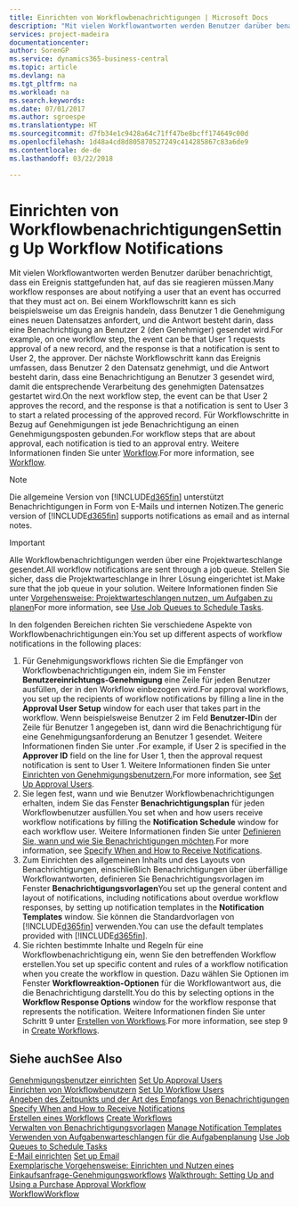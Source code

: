```yaml
---
title: Einrichten von Workflowbenachrichtigungen | Microsoft Docs
description: "Mit vielen Workflowantworten werden Benutzer darüber benachrichtigt, dass ein Ereignis stattgefunden hat, auf das sie reagieren müssen. Bei einem Workflowschritt kann es sich beispielsweise um das Ereignis handeln, dass Benutzer 1 die Genehmigung eines neuen Datensatzes anfordert, und die Antwort besteht darin, dass eine Benachrichtigung an Benutzer 2 (den Genehmiger) gesendet wird. Der nächste Workflowschritt kann das Ereignis umfassen, dass Benutzer 2 den Datensatz genehmigt, und die Antwort besteht darin, dass eine Benachrichtigung an Benutzer 3 gesendet wird, damit die entsprechende Verarbeitung des genehmigten Datensatzes gestartet wird. Für Workflowschritte in Bezug auf Genehmigungen ist jede Benachrichtigung an einen Genehmigungsposten gebunden."
services: project-madeira
documentationcenter: 
author: SorenGP
ms.service: dynamics365-business-central
ms.topic: article
ms.devlang: na
ms.tgt_pltfrm: na
ms.workload: na
ms.search.keywords: 
ms.date: 07/01/2017
ms.author: sgroespe
ms.translationtype: HT
ms.sourcegitcommit: d7fb34e1c9428a64c71ff47be8bcff174649c00d
ms.openlocfilehash: 1d48a4cd8d805870527249c414285867c83a6de9
ms.contentlocale: de-de
ms.lasthandoff: 03/22/2018

---
```

# <a name="setting-up-workflow-notifications"></a><span data-ttu-id="195d6-106">Einrichten von Workflowbenachrichtigungen</span><span class="sxs-lookup"><span data-stu-id="195d6-106">Setting Up Workflow Notifications</span></span>
<span data-ttu-id="195d6-107">Mit vielen Workflowantworten werden Benutzer darüber benachrichtigt, dass ein Ereignis stattgefunden hat, auf das sie reagieren müssen.</span><span class="sxs-lookup"><span data-stu-id="195d6-107">Many workflow responses are about notifying a user that an event has occurred that they must act on.</span></span> <span data-ttu-id="195d6-108">Bei einem Workflowschritt kann es sich beispielsweise um das Ereignis handeln, dass Benutzer 1 die Genehmigung eines neuen Datensatzes anfordert, und die Antwort besteht darin, dass eine Benachrichtigung an Benutzer 2 (den Genehmiger) gesendet wird.</span><span class="sxs-lookup"><span data-stu-id="195d6-108">For example, on one workflow step, the event can be that User 1 requests approval of a new record, and the response is that a notification is sent to User 2, the approver.</span></span> <span data-ttu-id="195d6-109">Der nächste Workflowschritt kann das Ereignis umfassen, dass Benutzer 2 den Datensatz genehmigt, und die Antwort besteht darin, dass eine Benachrichtigung an Benutzer 3 gesendet wird, damit die entsprechende Verarbeitung des genehmigten Datensatzes gestartet wird.</span><span class="sxs-lookup"><span data-stu-id="195d6-109">On the next workflow step, the event can be that User 2 approves the record, and the response is that a notification is sent to User 3 to start a related processing of the approved record.</span></span> <span data-ttu-id="195d6-110">Für Workflowschritte in Bezug auf Genehmigungen ist jede Benachrichtigung an einen Genehmigungsposten gebunden.</span><span class="sxs-lookup"><span data-stu-id="195d6-110">For workflow steps that are about approval, each notification is tied to an approval entry.</span></span> <span data-ttu-id="195d6-111">Weitere Informationen finden Sie unter [Workflow](across-workflow.md).</span><span class="sxs-lookup"><span data-stu-id="195d6-111">For more information, see [Workflow](across-workflow.md).</span></span>  

> [!NOTE]  
>  <span data-ttu-id="195d6-112">Die allgemeine Version von [!INCLUDE[d365fin](includes/d365fin_md.md)] unterstützt Benachrichtigungen in Form von E-Mails und internen Notizen.</span><span class="sxs-lookup"><span data-stu-id="195d6-112">The generic version of [!INCLUDE[d365fin](includes/d365fin_md.md)] supports notifications as email and as internal notes.</span></span>  

> [!IMPORTANT]  
>  <span data-ttu-id="195d6-113">Alle Workflowbenachrichtigungen werden über eine Projektwarteschlange gesendet.</span><span class="sxs-lookup"><span data-stu-id="195d6-113">All workflow notifications are sent through a job queue.</span></span> <span data-ttu-id="195d6-114">Stellen Sie sicher, dass die Projektwarteschlange in Ihrer Lösung eingerichtet ist.</span><span class="sxs-lookup"><span data-stu-id="195d6-114">Make sure that the job queue in your solution.</span></span> <span data-ttu-id="195d6-115">Weitere Informationen finden Sie unter [Vorgehensweise: Projektwarteschlangen nutzen, um Aufgaben zu planen](admin-job-queues-schedule-tasks.md)</span><span class="sxs-lookup"><span data-stu-id="195d6-115">For more information, see [Use Job Queues to Schedule Tasks](admin-job-queues-schedule-tasks.md).</span></span>

<span data-ttu-id="195d6-116">In den folgenden Bereichen richten Sie verschiedene Aspekte von Workflowbenachrichtigungen ein:</span><span class="sxs-lookup"><span data-stu-id="195d6-116">You set up different aspects of workflow notifications in the following places:</span></span>  

1.  <span data-ttu-id="195d6-117">Für Genehmigungsworkflows richten Sie die Empfänger von Workflowbenachrichtigungen ein, indem Sie im Fenster **Benutzereinrichtungs-Genehmigung** eine Zeile für jeden Benutzer ausfüllen, der in den Workflow einbezogen wird.</span><span class="sxs-lookup"><span data-stu-id="195d6-117">For approval workflows, you set up the recipients of workflow notifications by filling a line in the **Approval User Setup** window for each user that takes part in the workflow.</span></span> <span data-ttu-id="195d6-118">Wenn beispielsweise Benutzer 2 im Feld  **Benutzer-ID**in der Zeile für Benutzer 1 angegeben ist, dann wird die Benachrichtigung für eine Genehmigungsanforderung an Benutzer 1 gesendet. Weitere Informationen finden Sie unter .</span><span class="sxs-lookup"><span data-stu-id="195d6-118">For example, if User 2 is specified in the **Approver ID** field on the line for User 1, then the approval request notification is sent to User 1.</span></span> <span data-ttu-id="195d6-119">Weitere Informationen finden Sie unter [Einrichten von Genehmigungsbenutzern.](across-how-to-set-up-approval-users.md)</span><span class="sxs-lookup"><span data-stu-id="195d6-119">For more information, see [Set Up Approval Users](across-how-to-set-up-approval-users.md).</span></span>  
2.  <span data-ttu-id="195d6-120">Sie legen fest, wann und wie Benutzer Workflowbenachrichtigungen erhalten, indem Sie das Fenster **Benachrichtigungsplan** für jeden Workflowbenutzer ausfüllen.</span><span class="sxs-lookup"><span data-stu-id="195d6-120">You set when and how users receive workflow notifications by filling the **Notification Schedule** window for each workflow user.</span></span> <span data-ttu-id="195d6-121">Weitere Informationen finden Sie unter [Definieren Sie, wann und wie Sie Benachrichtigungen möchten](across-how-to-specify-when-and-how-to-receive-notifications.md).</span><span class="sxs-lookup"><span data-stu-id="195d6-121">For more information, see [Specify When and How to Receive Notifications](across-how-to-specify-when-and-how-to-receive-notifications.md).</span></span>  
3.  <span data-ttu-id="195d6-122">Zum Einrichten des allgemeinen Inhalts und des Layouts von Benachrichtigungen, einschließlich Benachrichtigungen über überfällige Workflowantworten, definieren Sie Benachrichtigungsvorlagen im Fenster **Benachrichtigungsvorlagen**</span><span class="sxs-lookup"><span data-stu-id="195d6-122">You set up the general content and layout of notifications, including notifications about overdue workflow responses, by setting up notification templates in the **Notification Templates** window.</span></span> <span data-ttu-id="195d6-123">Sie können die Standardvorlagen von [!INCLUDE[d365fin](includes/d365fin_md.md)] verwenden.</span><span class="sxs-lookup"><span data-stu-id="195d6-123">You can use the default templates provided with [!INCLUDE[d365fin](includes/d365fin_md.md)].</span></span>  
4.  <span data-ttu-id="195d6-124">Sie richten bestimmte Inhalte und Regeln für eine Workflowbenachrichtigung ein, wenn Sie den betreffenden Workflow erstellen.</span><span class="sxs-lookup"><span data-stu-id="195d6-124">You set up specific content and rules of a workflow notification when you create the workflow in question.</span></span> <span data-ttu-id="195d6-125">Dazu wählen Sie Optionen im Fenster **Workflowreaktion-Optionen** für die Workflowantwort aus, die die Benachrichtigung darstellt.</span><span class="sxs-lookup"><span data-stu-id="195d6-125">You do this by selecting options in the **Workflow Response Options** window for the workflow response that represents the notification.</span></span> <span data-ttu-id="195d6-126">Weitere Informationen finden Sie unter Schritt 9 unter [Erstellen von Workflows](across-how-to-create-workflows.md).</span><span class="sxs-lookup"><span data-stu-id="195d6-126">For more information, see step 9 in [Create Workflows](across-how-to-create-workflows.md).</span></span>  

## <a name="see-also"></a><span data-ttu-id="195d6-127">Siehe auch</span><span class="sxs-lookup"><span data-stu-id="195d6-127">See Also</span></span>  
 <span data-ttu-id="195d6-128">[Genehmigungsbenutzer einrichten](across-how-to-set-up-approval-users.md) </span><span class="sxs-lookup"><span data-stu-id="195d6-128">[Set Up Approval Users](across-how-to-set-up-approval-users.md) </span></span>  
 <span data-ttu-id="195d6-129">[Einrichten von Workflowbenutzern](across-how-to-set-up-workflow-users.md) </span><span class="sxs-lookup"><span data-stu-id="195d6-129">[Set Up Workflow Users](across-how-to-set-up-workflow-users.md) </span></span>  
 <span data-ttu-id="195d6-130">[Angeben des Zeitpunkts und der Art des Empfangs von Benachrichtigungen](across-how-to-specify-when-and-how-to-receive-notifications.md) </span><span class="sxs-lookup"><span data-stu-id="195d6-130">[Specify When and How to Receive Notifications](across-how-to-specify-when-and-how-to-receive-notifications.md) </span></span>  
 <span data-ttu-id="195d6-131">[Erstellen eines Workflows](across-how-to-create-workflows.md) </span><span class="sxs-lookup"><span data-stu-id="195d6-131">[Create Workflows](across-how-to-create-workflows.md) </span></span>  
 <span data-ttu-id="195d6-132">[Verwalten von Benachrichtigungsvorlagen](across-how-to-manage-notification-templates.md) </span><span class="sxs-lookup"><span data-stu-id="195d6-132">[Manage Notification Templates](across-how-to-manage-notification-templates.md) </span></span>  
 <span data-ttu-id="195d6-133">[Verwenden von Aufgabenwarteschlangen für die Aufgabenplanung](admin-job-queues-schedule-tasks.md) </span><span class="sxs-lookup"><span data-stu-id="195d6-133">[Use Job Queues to Schedule Tasks](admin-job-queues-schedule-tasks.md) </span></span>  
 <span data-ttu-id="195d6-134">[E-Mail einrichten](admin-how-setup-email.md) </span><span class="sxs-lookup"><span data-stu-id="195d6-134">[Set up Email](admin-how-setup-email.md) </span></span>  
 <span data-ttu-id="195d6-135">[Exemplarische Vorgehensweise: Einrichten und Nutzen eines Einkaufsanfrage-Genehmigungsworkflows](walkthrough-setting-up-and-using-a-purchase-approval-workflow.md) </span><span class="sxs-lookup"><span data-stu-id="195d6-135">[Walkthrough: Setting Up and Using a Purchase Approval Workflow](walkthrough-setting-up-and-using-a-purchase-approval-workflow.md) </span></span>  
 [<span data-ttu-id="195d6-136">Workflow</span><span class="sxs-lookup"><span data-stu-id="195d6-136">Workflow</span></span>](across-workflow.md)   

